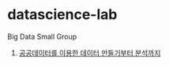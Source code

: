 # datascience-lab

Big Data Small Group

1. [공공데이터를 이용한 데이터 만들기부터 분석까지](./public-data-analysis/README.md)